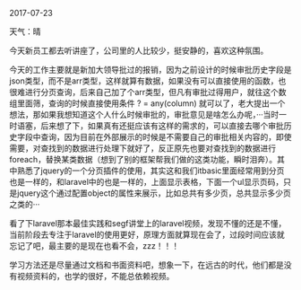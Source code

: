 2017-07-23

天气：晴

今天新员工都去听讲座了，公司里的人比较少，挺安静的，喜欢这种氛围。

今天的工作主要就是新加大领导批过的报销，因为之前设计的时候审批历史字段是json类型，而不是arr类型，这样就算有数据，如果没有可以直接使用的函数，也很难进行分页查询，后来自己加了个arr类型，但凡有审批过得用户，就往这个数组里面筛，查询的时候直接使用条件 ? = any(column) 就可以了，老大提出一个想法，那如果我想知道这个人什么时候审批的，审批意见是啥怎么办呢，···当时一时语塞，后来想了下，如果真有还挺应该有这样的需求的，可以直接去哪个审批历史字段中查询，因为目前在外部展示的时候是不需要自己的审批相关内容的，即使需要，对查找到的数据进行处理下就好了，反正原先也要对查找到的数据进行foreach，替换某类数据（想到了别的框架帮我们做的这类功能，瞬时泪奔）。其中熟悉了jquery的一个分页插件的使用，其实这和我们itbasic里面经常用到分页也是一样的，和laravel中的也是一样的，上面显示表格，下面一个ul显示页码，只是jquery这个通过配置object的属性来展示，比如总共有多少页，总共显示多少页之类的···

看了下laravel那本最佳实践和segf讲堂上的laravel视频，发现不懂的还是不懂，当前阶段去专注于laravel的使用更好，原理方面就算现在会了，过段时间应该就忘记了吧，最主要的是现在也看不会，zzz！！！

学习方法还是尽量通过文档和书面资料吧，想象一下，在远古的时代，他们都是没有视频资料的，也学的很好，不能总依赖视频。